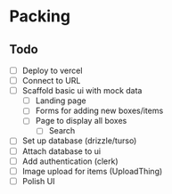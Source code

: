 # Packing

## Todo

- [ ] Deploy to vercel
- [ ] Connect to URL
- [ ] Scaffold basic ui with mock data
  - [ ] Landing page
  - [ ] Forms for adding new boxes/items
  - [ ] Page to display all boxes
    - [ ] Search
- [ ] Set up database (drizzle/turso)
- [ ] Attach database to ui
- [ ] Add authentication (clerk)
- [ ] Image upload for items (UploadThing)
- [ ] Polish UI
